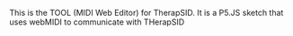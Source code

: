 This is the TOOL (MIDI Web Editor) for TherapSID.
It is a P5.JS sketch that uses webMIDI to communicate with THerapSID